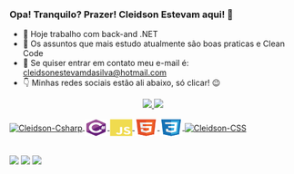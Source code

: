 ### Opa! Tranquilo? Prazer! Cleidson Estevam aqui! 👋

- 🔭 Hoje trabalho com back-and .NET
- 🌱 Os assuntos que mais estudo atualmente são boas praticas e Clean Code
- 📩 Se quiser entrar em contato meu e-mail é: cleidsonestevamdasilva@hotmail.com
- 👇 Minhas redes sociais estão ali abaixo, só clicar! 😉
<div align="center">
  <a href="https://github.com/cleidsonestevam">
  <img height="180em" src="https://github-readme-stats.vercel.app/api?username=cleidsonestevam&show_icons=true&theme=dark&include_all_commits=true&count_private=true"/>
  <img height="180em" src="https://github-readme-stats.vercel.app/api/top-langs/?username=cleidsonestevam&layout=compact&langs_count=7&theme=dark"/>
</div>
  <div style="display: inline_block"><br>
  <img align="center" alt="Cleidson-Csharp" height="30" width="40" src="https://cdn.jsdelivr.net/gh/devicons/devicon/icons/dotnetcore/dotnetcore-original.svg" />
  <img align="center" alt="Cleidson-Csharp" height="30" width="40" src="https://raw.githubusercontent.com/devicons/devicon/master/icons/csharp/csharp-original.svg">
  <img align="center" alt="Cleidson-Js" height="30" width="40" src="https://raw.githubusercontent.com/devicons/devicon/master/icons/javascript/javascript-plain.svg">
  <img align="center" alt="Cleidson-HTML" height="30" width="40" src="https://raw.githubusercontent.com/devicons/devicon/master/icons/html5/html5-original.svg">
  <img align="center" alt="Cleidson-CSS" height="30" width="40" src="https://raw.githubusercontent.com/devicons/devicon/master/icons/css3/css3-original.svg">
  <img align="center" alt="Cleidson-CSS" height="30" width="40" src="https://cdn.jsdelivr.net/gh/devicons/devicon/icons/bootstrap/bootstrap-plain.svg" />
       <br/><br/><br/>
   <div>
  <a href="https://instagram.com/cleidson.estevam" target="_blank"><img src="https://img.shields.io/badge/-Instagram-%23E4405F?style=for-the-badge&logo=instagram&logoColor=white" target="_blank"></a>
 	<a href="https://www.linkedin.com/in/cleidsonestevam" target="_blank"><img src="https://img.shields.io/badge/LinkedIn-0077B5?style=for-the-badge&logo=linkedin&logoColor=white" target="_blank"></a>
 <a href="https://discord.gg/Estevam#3526" target="_blank"><img src="https://img.shields.io/badge/Discord-7289DA?style=for-the-badge&logo=discord&logoColor=white" target="_blank"></a>
  </div>
       
       

